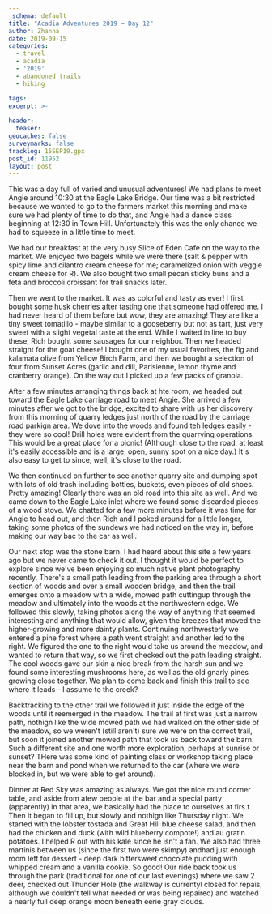 ```yaml
---
_schema: default
title: "Acadia Adventures 2019 – Day 12"
author: Zhanna
date: 2019-09-15
categories: 
  - travel
  - acadia
  - '2019'
  - abandoned trails
  - hiking

tags:
excerpt: >-
  
header:
  teaser:
geocaches: false
surveymarks: false
tracklog: 15SEP19.gpx
post_id: 11952
layout: post  
---
```


This was a day full of varied and unusual adventures! We had plans to meet Angie around 10:30 at the Eagle Lake Bridge. Our time was a bit restricted because we wanted to go to the farmers market this morning and make sure we had plenty of time to do that, and Angie had a dance class beginning at 12:30 in Town Hill. Unfortunately this was the only chance we had to squeeze in a little time to meet.

We had our breakfast at the very busy Slice of Eden Cafe on the way to the market. We enjoyed two bagels while we were there (salt & pepper with spicy lime and cilantro cream cheese for me; caramelized onion with veggie cream cheese for R). We also bought two small pecan sticky buns and a feta and broccoli croissant for trail snacks later.

Then we went to the market. It was as colorful and tasty as ever! I first bought some husk cherries after tasting one that someone had offered me. I had never heard of them before but wow, they are amazing! They are like a tiny sweet tomatillo - maybe similar to a gooseberry but not as tart, just very sweet with a slight vegetal taste at the end. While I waited in line to buy these, Rich bought some sausages for our neighbor. Then we headed straight for the goat cheese! I bought one of my usual favorites, the fig and kalamata olive from Yellow Birch Farm, and then we bought a selection of four from Sunset Acres (garlic and dill, Parisienne, lemon thyme and cranberry orange). On the way out I picked up a few packs of granola.

After a few minutes arranging things back at hte room, we headed out toward the Eagle Lake carriage road to meet Angie. She arrived a few minutes after we got to the bridge, excited to share with us her discovery from this morning of quarry ledges just north of the road by the carriage road parkign area. We dove into the woods and found teh ledges easily - they were so cool! Drill holes were evident from the quarrying operations. This would be a great place for a picnic! (Although close to the road, at least it's easily accessible and is a large, open, sunny spot on a nice day.) It's also easy to get to since, well, it's close to the road. 

We then continued on further to see another quarry site and dumping spot with lots of old trash including bottles, buckets, even pieces of old shoes. Pretty amazing! Clearly there was an old road into this site as well. And we came down to the Eagle Lake inlet where we found some discarded pieces of a wood stove. We chatted for a few more minutes before it was time for Angie to head out, and then Rich and I poked around for a little longer, taking some photos of the sundews we had noticed on the way in, before making our way bac to the car as well.

Our next stop was the stone barn. I had heard about this site a few years ago but we never came to check it out. I thought it would be perfect to explore since we've been enjoying so much native plant photography recently. There's a small path leading from the parking area through a short section of woods and over a small wooden bridge, and then the trail emerges onto a meadow with a wide, mowed path cuttingup through the meadow and ultimately into the woods at the northwestern edge.  We followed this slowly, taking photos along the way of anything that seemed interesting and anything that would allow, given the breezes that moved the higher-growing and more dainty plants. Continuing northwesterly we entered a pine forest where a path went straight and another led to the right. We figured the one to the right would take us around the meadow, and wanted to return that way, so we first checked out the path leading straight. The cool woods gave our skin a nice break from the harsh sun and we found some interesting mushrooms here, as well as the old gnarly pines growing close together. We plan to come back and finish this trail to see where it leads - I assume to the creek? 

Backtracking to the other trail we followed it just inside the edge of the woods until it reemerged in the meadow. The trail at first was just a narrow path, nothign like the wide mowed path we had walked on the other side of the meadow, so we weren't (still aren't) sure we were on the correct trail, but soon it joined another mowed path that took us back toward the barn. Such a different site and one worth more exploration, perhaps at sunrise or sunset? THere was some kind of painting class or workshop taking place near the barn and pond when we returned to the car (where we were blocked in, but we were able to get around). 

Dinner at Red Sky was amazing as always. We got the nice round corner table, and aside from afew people at the bar and a special party (apparently) in that area, we basically had the place to ourselves at firs.t Then it began to fill up, but slowly and nothign like Thursday night. We started with the lobster tostada and Great Hill blue cheese salad, and then had the chicken and duck (with wild blueberry compote!) and au gratin potatoes. I helped R out with his kale since he isn't a fan. We also had three martinis between us (since the first two were skimpy) andhad just enough room left for dessert - deep dark bittersweet chocolate pudding with whipped cream and a vanilla cookie. So good! Our ride back took us through the park (traditional for one of our last evenings) where we saw 2 deer, checked out Thunder Hole (the walkway is currentyl closed for repais, although we couldn't tell what needed or was being repaired) and watched a nearly full deep orange moon beneath eerie gray clouds.